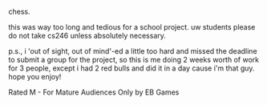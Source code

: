 chess.

this was way too long and tedious for a school project. uw students please do not take cs246 unless absolutely necessary.

p.s., i 'out of sight, out of mind'-ed a little too hard and missed the deadline to submit a group for the project, so this is me doing 2 weeks worth of work for 3 people, except i had 2 red bulls and did it in a day cause i'm that guy. hope you enjoy!

Rated M - For Mature Audiences Only by EB Games
